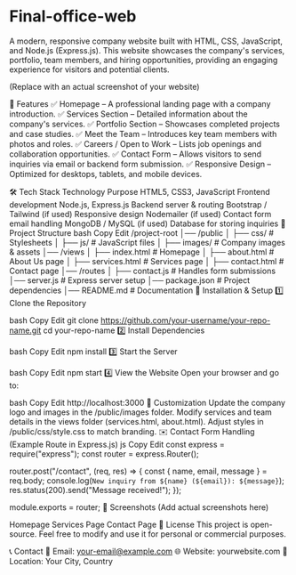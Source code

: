 # Final-office-web
 A modern, responsive company website built with HTML, CSS, JavaScript, and Node.js (Express.js). This website showcases the company's services, portfolio, team members, and hiring opportunities, providing an engaging experience for visitors and potential clients.


(Replace with an actual screenshot of your website)

🚀 Features
✅ Homepage – A professional landing page with a company introduction.
✅ Services Section – Detailed information about the company's services.
✅ Portfolio Section – Showcases completed projects and case studies.
✅ Meet the Team – Introduces key team members with photos and roles.
✅ Careers / Open to Work – Lists job openings and collaboration opportunities.
✅ Contact Form – Allows visitors to send inquiries via email or backend form submission.
✅ Responsive Design – Optimized for desktops, tablets, and mobile devices.

🛠️ Tech Stack
Technology	Purpose
HTML5, CSS3, JavaScript	Frontend development
Node.js, Express.js	Backend server & routing
Bootstrap / Tailwind (if used)	Responsive design
Nodemailer (if used)	Contact form email handling
MongoDB / MySQL (if used)	Database for storing inquiries
📂 Project Structure
bash
Copy
Edit
/project-root
│── /public
│   ├── css/           # Stylesheets
│   ├── js/            # JavaScript files
│   ├── images/        # Company images & assets
│── /views
│   ├── index.html     # Homepage
│   ├── about.html     # About Us page
│   ├── services.html  # Services page
│   ├── contact.html   # Contact page
│── /routes
│   ├── contact.js     # Handles form submissions
│── server.js          # Express server setup
│── package.json       # Project dependencies
│── README.md          # Documentation
📌 Installation & Setup
1️⃣ Clone the Repository

bash
Copy
Edit
git clone https://github.com/your-username/your-repo-name.git
cd your-repo-name
2️⃣ Install Dependencies

bash
Copy
Edit
npm install
3️⃣ Start the Server

bash
Copy
Edit
npm start
4️⃣ View the Website
Open your browser and go to:

bash
Copy
Edit
http://localhost:3000
🔧 Customization
Update the company logo and images in the /public/images folder.
Modify services and team details in the views folder (services.html, about.html).
Adjust styles in /public/css/style.css to match branding.
✉️ Contact Form Handling (Example Route in Express.js)
js
Copy
Edit
const express = require("express");
const router = express.Router();

router.post("/contact", (req, res) => {
    const { name, email, message } = req.body;
    console.log(`New inquiry from ${name} (${email}): ${message}`);
    res.status(200).send("Message received!");
});

module.exports = router;
📸 Screenshots
(Add actual screenshots here)

Homepage	Services Page	Contact Page
📄 License
This project is open-source. Feel free to modify and use it for personal or commercial purposes.

📞 Contact
📧 Email: your-email@example.com
🌐 Website: yourwebsite.com
📍 Location: Your City, Country
